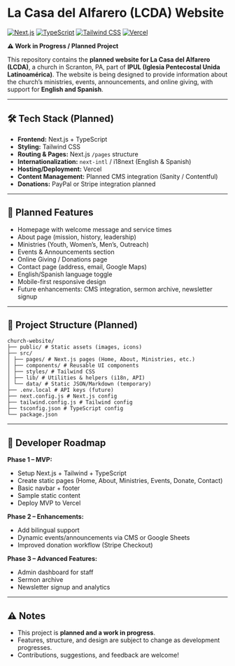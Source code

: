 # La Casa del Alfarero (LCDA) Website

[![Next.js](https://img.shields.io/badge/Next.js-13.5-blue?logo=nextdotjs)](https://nextjs.org/) 
[![TypeScript](https://img.shields.io/badge/TypeScript-4.9-blue?logo=typescript)](https://www.typescriptlang.org/)
[![Tailwind CSS](https://img.shields.io/badge/TailwindCSS-3.3-teal?logo=tailwind-css)](https://tailwindcss.com/)
[![Vercel](https://img.shields.io/badge/Vercel-Deployment-black?logo=vercel)](https://vercel.com/)

**⚠️ Work in Progress / Planned Project**

This repository contains the **planned website for La Casa del Alfarero (LCDA)**, a church in Scranton, PA, part of **IPUL (Iglesia Pentecostal Unida Latinoamérica)**. The website is being designed to provide information about the church’s ministries, events, announcements, and online giving, with support for **English and Spanish**.

---

## 🛠 Tech Stack (Planned)

- **Frontend:** Next.js + TypeScript  
- **Styling:** Tailwind CSS  
- **Routing & Pages:** Next.js `/pages` structure  
- **Internationalization:** `next-intl` / i18next (English & Spanish)  
- **Hosting/Deployment:** Vercel  
- **Content Management:** Planned CMS integration (Sanity / Contentful)  
- **Donations:** PayPal or Stripe integration planned  

---

## 📑 Planned Features

- Homepage with welcome message and service times  
- About page (mission, history, leadership)  
- Ministries (Youth, Women’s, Men’s, Outreach)  
- Events & Announcements section  
- Online Giving / Donations page  
- Contact page (address, email, Google Maps)  
- English/Spanish language toggle  
- Mobile-first responsive design  
- Future enhancements: CMS integration, sermon archive, newsletter signup  

---

## 📂 Project Structure (Planned)

```
church-website/
├── public/ # Static assets (images, icons)
├── src/
│ ├── pages/ # Next.js pages (Home, About, Ministries, etc.)
│ ├── components/ # Reusable UI components
│ ├── styles/ # Tailwind CSS
│ ├── lib/ # Utilities & helpers (i18n, API)
│ └── data/ # Static JSON/Markdown (temporary)
├── .env.local # API keys (future)
├── next.config.js # Next.js config
├── tailwind.config.js # Tailwind config
├── tsconfig.json # TypeScript config
└── package.json
```

---

## 🚀 Developer Roadmap

**Phase 1 – MVP:**  

- Setup Next.js + Tailwind + TypeScript  
- Create static pages (Home, About, Ministries, Events, Donate, Contact)  
- Basic navbar + footer  
- Sample static content  
- Deploy MVP to Vercel  

**Phase 2 – Enhancements:**  

- Add bilingual support  
- Dynamic events/announcements via CMS or Google Sheets  
- Improved donation workflow (Stripe Checkout)  

**Phase 3 – Advanced Features:**  

- Admin dashboard for staff  
- Sermon archive  
- Newsletter signup and analytics  

---

## ⚠️ Notes

- This project is **planned and a work in progress**.  
- Features, structure, and design are subject to change as development progresses.  
- Contributions, suggestions, and feedback are welcome!
